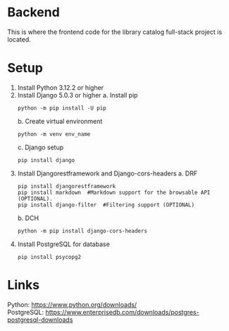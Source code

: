 # Backend
This is where the frontend code for the library catalog full-stack project is located.

# Setup
1. Install Python 3.12.2 or higher
2. Install Django 5.0.3 or higher
   a. Install pip
   ```
   python -m pip install -U pip
   ```
   b. Create virtual environment
   ```
   python -m venv env_name
   ``` 
   c. Django setup
   ```
   pip install django
   ```
4. Install Djangorestframework and Django-cors-headers
   a. DRF
   ```
   pip install djangorestframework
   pip install markdown  #Markdown support for the browsable API (OPTIONAL).
   pip install django-filter  #Filtering support (OPTIONAL)
   ```
   b. DCH
   ```
   python -m pip install django-cors-headers
   ```
6. Install PostgreSQL for database
   ```
   pip install psycopg2
   ```

# Links
Python: <https://www.python.org/downloads/>  
PostgreSQL: <https://www.enterprisedb.com/downloads/postgres-postgresql-downloads>
